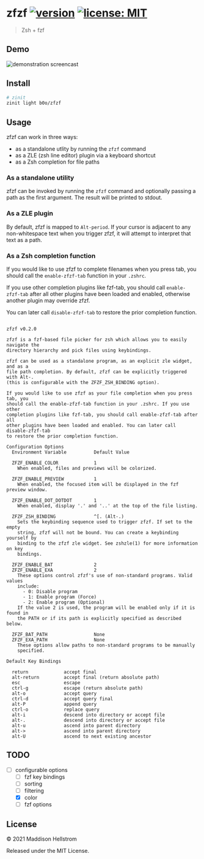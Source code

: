 # zfzf [![version](https://img.shields.io/github/v/tag/b0o/zfzf?style=flat&color=yellow&label=version&sort=semver)](https://github.com/b0o/zfzf/releases) [![license: MIT](https://img.shields.io/github/license/b0o/zfzf?style=flat&color=green)](https://mit-license.org)

> Zsh + fzf

## Demo

![demonstration screencast](./assets/demo-01.gif)

## Install

```zsh
# zinit
zinit light b0o/zfzf
```

## Usage

zfzf can work in three ways:

- as a standalone utlity by running the `zfzf` command
- as a ZLE (zsh line editor) plugin via a keyboard shortcut
- as a Zsh completion for file paths

### As a standalone utility

zfzf can be invoked by running the `zfzf` command and optionally passing a path
as the first argument. The result will be printed to stdout.

### As a ZLE plugin

By default, zfzf is mapped to `Alt-period`. If your cursor is adjacent to any
non-whitespace text when you trigger zfzf, it will attempt to interpret that
text as a path.

### As a Zsh completion function

If you would like to use zfzf to complete filenames when you press tab, you
should call the `enable-zfzf-tab` function in your `.zshrc`.

If you use other completion plugins like fzf-tab, you should call
`enable-zfzf-tab` after all other plugins have been loaded and enabled,
otherwise another plugin may override zfzf.

You can later call `disable-zfzf-tab` to restore the prior completion function.

<!-- USAGE -->

```

zfzf v0.2.0

zfzf is a fzf-based file picker for zsh which allows you to easily navigate the
directory hierarchy and pick files using keybindings.

zfzf can be used as a standalone program, as an explicit zle widget, and as a
file path completion. By default, zfzf can be explicitly triggered with Alt-.
(this is configurable with the ZFZF_ZSH_BINDING option).

If you would like to use zfzf as your file completion when you press tab, you
should call the enable-zfzf-tab function in your .zshrc. If you use other
completion plugins like fzf-tab, you should call enable-zfzf-tab after all
other plugins have been loaded and enabled. You can later call disable-zfzf-tab
to restore the prior completion function.

Configuration Options
  Environment Variable          Default Value

  ZFZF_ENABLE_COLOR             1
    When enabled, files and previews will be colorized.

  ZFZF_ENABLE_PREVIEW           1
    When enabled, the focused item will be displayed in the fzf preview window.

  ZFZF_ENABLE_DOT_DOTDOT        1
    When enabled, display '.' and '..' at the top of the file listing.

  ZFZF_ZSH_BINDING              ^[. (Alt-.)
    Sets the keybinding sequence used to trigger zfzf. If set to the empty
    string, zfzf will not be bound. You can create a keybinding yourself by
    binding to the zfzf zle widget. See zshzle(1) for more information on key
    bindings.

  ZFZF_ENABLE_BAT               2
  ZFZF_ENABLE_EXA               2
    These options control zfzf's use of non-standard programs. Valid values
    include:
      - 0: Disable program
      - 1: Enable program (Force)
      - 2: Enable program (Optional)
    If the value 2 is used, the program will be enabled only if it is found in
    the PATH or if its path is explicitly specified as described below.

  ZFZF_BAT_PATH                 None
  ZFZF_EXA_PATH                 None
    These options allow paths to non-standard programs to be manually
    specified.

Default Key Bindings

  return             accept final
  alt-return         accept final (return absolute path)
  esc                escape
  ctrl-g             escape (return absolute path)
  alt-o              accept query
  ctrl-d             accept query final
  alt-P              append query
  ctrl-o             replace query
  alt-i              descend into directory or accept file
  alt-.              descend into directory or accept file
  alt-u              ascend into parent directory
  alt->              ascend into parent directory
  alt-U              ascend to next existing ancestor

```

<!-- /USAGE -->

## TODO

- [ ] configurable options
  - [ ] fzf key bindings
  - [ ] sorting
  - [ ] filtering
  - [x] color
  - [ ] fzf options

## License

<!-- LICENSE -->

&copy; 2021 Maddison Hellstrom

Released under the MIT License.

<!-- /LICENSE -->
